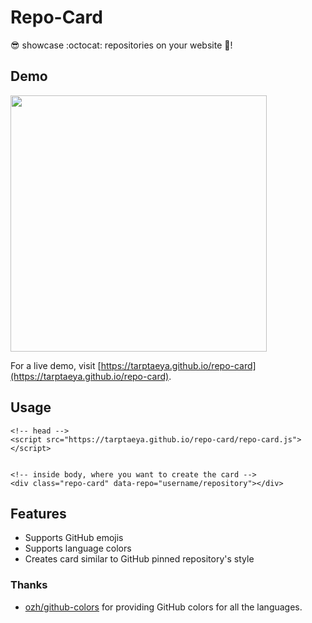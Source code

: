 # Repo-Card
:sunglasses: showcase :octocat: repositories on your website :metal:!

## Demo
<img src="https://github.com/Tarptaeya/repo-card/blob/master/screenshot.png" width=410></img>

For a live demo, visit [https://tarptaeya.github.io/repo-card](https://tarptaeya.github.io/repo-card).

## Usage
```
<!-- head -->
<script src="https://tarptaeya.github.io/repo-card/repo-card.js"></script>


<!-- inside body, where you want to create the card -->
<div class="repo-card" data-repo="username/repository"></div>
```

## Features
- Supports GitHub emojis
- Supports language colors
- Creates card similar to GitHub pinned repository's style

### Thanks
- [ozh/github-colors](https://github.com/ozh/github-colors) for providing GitHub colors for all the languages.
